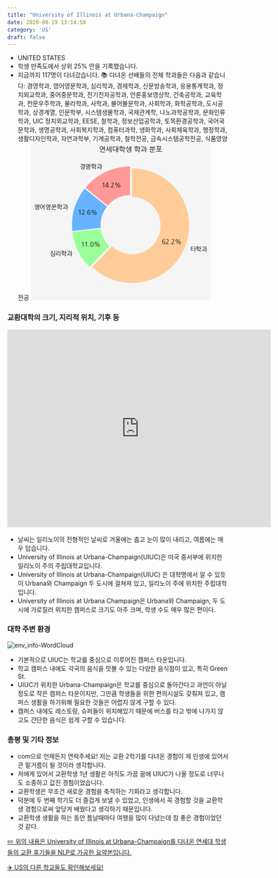 ```yaml
---
title: "University of Illinois at Urbana-Champaign"
date: 2020-08-19 13:14:58
category: 'US'
draft: false
---
```



* UNITED STATES
* 학생 만족도에서 상위 25% 안을 기록했습니다.
* 지금까지 117명이 다녀갔습니다. 
📚 다녀온 선배들의 전체 학과들은 다음과 같습니다: 경영학과, 영어영문학과, 심리학과, 경제학과, 신문방송학과, 응용통계학과, 정치외교학과, 중어중문학과, 전기전자공학과, 언론홍보영상학, 건축공학과, 교육학과, 천문우주학과, 물리학과, 사학과, 불어불문학과, 사회학과, 화학공학과, 도시공학과, 상경계열, 인문학부, 시스템생물학과, 국제관계학, 나노과학공학과, 문화인류학과, UIC 정치외교학과, EESE, 철학과, 정보산업공학과, 토목환경공학과, 국어국문학과, 생명공학과, 사회복지학과, 컴퓨터과학, 생화학과, 사회체육학과, 행정학과, 생활디자인학과, 자연과학부, 기계공학과, 철학전공, 금속시스템공학전공, 식품영양전공
![department-info](../plots/US000207.png)
### 교환대학의 크기, 지리적 위치, 기후 등
<iframe
width="600"
height="450"
frameborder="0" style="border:0"
src="https://www.google.com/maps/embed/v1/place?key=AIzaSyC9e1AME-pVmWC4hBpFdu5S4dKzyepa3HQ&q=University+of+Illinois+at+Urbana-Champaign&center=40.1019523,-88.2271615&zoom=14" allowfullscreen>
</iframe>

* 날씨는 일리노이의 전형적인 날씨로 겨울에는 춥고 눈이 많이 내리고, 여름에는 매우 덥습니다.
* University of Illinois at Urbana-Champaign(UIUC)은 미국 중서부에 위치한 일리노이 주의 주립대학교입니다.
* University of Illinois at Urbana-Champaign(UIUC) 은 대학명에서 알 수 있듯이 Urbana와 Champaign 두 도시에 걸쳐져 있고, 일리노이 주에 위치한 주립대학입니다.
* University of Illinois at Urbana Champaign은 Urbana와 Champaign, 두 도시에 가로질러 위치한 캠퍼스로 크기도 아주 크며, 학생 수도 매우 많은 편이다.


### 대학 주변 환경

![env_info-WordCloud](../univ_wordclouds_okt/env_info/US000207_env_info_okt.png)

* 기본적으로 UIUC는 학교를 중심으로 이루어진 캠퍼스 타운입니다.
* 학교 캠퍼스 내에도 각국의 음식을 맛볼 수 있는 다양한 음식점이 있고, 특히 Green St.
* UIUC가 위치한 Urbana-Champaign은 학교를 중심으로 돌아간다고 과언이 아닐 정도로 작은 캠퍼스 타운이지만, 그만큼 학생들을 위한 편의시설도 갖춰져 있고, 캠퍼스 생활을 하기위해 필요한 것들은 어렵지 않게 구할 수 있다.
* 캠퍼스 내에도 레스토랑, 슈퍼들이 위치해있기 때문에 버스를 타고 밖에 나가지 않고도 간단한 음식은 쉽게 구할 수 있습니다.


### 총평 및 기타 정보 
* com으로 언제든지 연락주세요! 저는 교환 2학기를 다녀온 경험이 제 인생에 있어서 큰 밑거름이 될 것이라 생각합니다.
* 저에게 있어서 교환학생 1년 생활은 아직도 가끔 꿈에 UIUC가 나올 정도로 너무나도 소중하고 값진 경험이었습니다.
* 교환학생은 무조건 새로운 경험을 축적하는 기회라고 생각합니다.
* 덕분에 두 번째 학기도 더 즐겁게 보낼 수 있었고, 인생에서 꼭 경험할 것을 교환학생 경험으로써 앞당겨 배웠다고 생각하기 때문입니다.
* 교환학생 생활을 하는 동안 틈날때마다 여행을 많이 다녔는데 참 좋은 경험이었던 것 같다.


[✏️ 위의 내용은 University of Illinois at Urbana-Champaign를 다녀온 연세대 학생들의 교환 후기들을 NLP로 가공한 요약본입니다.](http://oia.yonsei.ac.kr/partner/expReport.asp?ucode=US000207&bgbn=A)

[✈️ US의 다른 학교들도 확인해보세요!](https://yonsei-exchange.netlify.app/?category=US)
